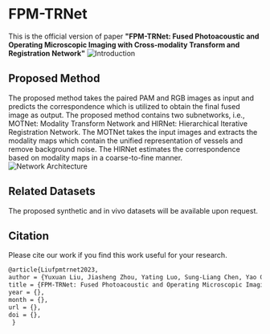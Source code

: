 # FPM-TRNet
This is the official version of paper **"FPM-TRNet: Fused Photoacoustic and Operating Microscopic Imaging with Cross-modality Transform and Registration Network"**
![Introduction](https://github.com/Lrnyux/FPM-TRNet/assets/86871168/64ee234b-3b4d-4fa2-b2c0-06f5ed08a77a)


## Proposed Method
The proposed method takes the paired PAM and RGB images as input and predicts the correspondence which is utilized to obtain the final fused image as output. The proposed method contains two subnetworks, i.e., MOTNet: Modality Transform Network and HIRNet: Hierarchical Iterative Registration Network. The MOTNet takes the input images and extracts the modality maps which contain the unified representation of vessels and remove background noise. The HIRNet estimates the correspondence based on modality maps in a coarse-to-fine manner.
![Network Architecture](https://github.com/Lrnyux/FPM-TRNet/assets/86871168/805437d4-202a-46e7-9e6a-62bbba2b4676)


## Related Datasets
The proposed synthetic and in vivo datasets will be available upon request.


## Citation
Please cite our work if you find this work useful for your research.
```latex
@article{Liufpmtrnet2023,
author = {Yuxuan Liu, Jiasheng Zhou, Yating Luo, Sung-Liang Chen, Yao Guo and Guang-Zhong Yang},
title = {FPM-TRNet: Fused Photoacoustic and Operating Microscopic Imaging with Cross-modality Transform and Registration Network},
year = {},
month = {},
url = {},
doi = {},
 } 
  
```
